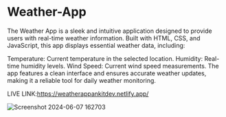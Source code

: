 # Weather-App

The Weather App is a sleek and intuitive application designed to provide users with real-time weather information. Built with HTML, CSS, and JavaScript, this app displays essential weather data, including:

Temperature: Current temperature in the selected location.
Humidity: Real-time humidity levels.
Wind Speed: Current wind speed measurements.
The app features a clean interface and ensures accurate weather updates, making it a reliable tool for daily weather monitoring.


LIVE LINK:https://weatherappankitdev.netlify.app/



![Screenshot 2024-06-07 162703](https://github.com/AnkitHazra/Weather-App/assets/118801726/9d0eef85-5b00-4be9-9d0b-f98cac2f79bc)
